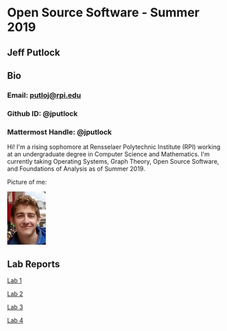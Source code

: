 # Open Source Software - Summer 2019
## Jeff Putlock

## Bio

### Email: putloj@rpi.edu
### Github ID: @jputlock
### Mattermost Handle: @jputlock

Hi! I'm a rising sophomore at Rensselaer Polytechnic Institute (RPI) working at an undergraduate degree in Computer Science and Mathematics. I'm currently taking Operating Systems, Graph Theory, Open Source Software, and Foundations of Analysis as of Summer 2019.

Picture of me:

![jeff](labs/lab01/images/joff.png)


## Lab Reports

[Lab 1](labs/lab01/lab01.md)

[Lab 2](labs/lab02/lab02.md)

[Lab 3](labs/lab03/lab03.md)

[Lab 4](labs/lab04/lab04.md)
